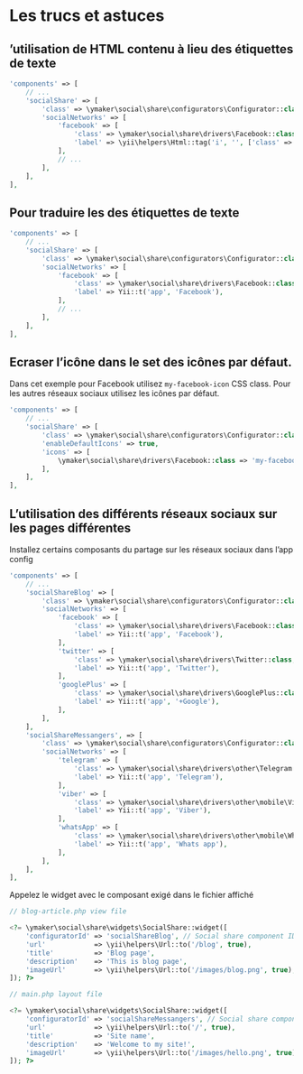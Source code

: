 Les trucs et astuces
====================

’utilisation de HTML contenu à lieu des  étiquettes de texte
------------------------------------------------------------

```php
'components' => [
    // ...
    'socialShare' => [
        'class' => \ymaker\social\share\configurators\Configurator::class,
        'socialNetworks' => [
            'facebook' => [
                'class' => \ymaker\social\share\drivers\Facebook::class,
                'label' => \yii\helpers\Html::tag('i', '', ['class' => 'icon-fb']),
            ],
            // ...
        ],
    ],
],
```

Pour traduire les des  étiquettes de texte
------------------------------------------

```php
'components' => [
    // ...
    'socialShare' => [
        'class' => \ymaker\social\share\configurators\Configurator::class,
        'socialNetworks' => [
            'facebook' => [
                'class' => \ymaker\social\share\drivers\Facebook::class,
                'label' => Yii::t('app', 'Facebook'),
            ],
            // ...
        ],
    ],
],
```

Ecraser l’icône dans le set des icônes par défaut.
--------------------------------------------------

Dans cet exemple pour Facebook utilisez `my-facebook-icon` CSS class.
Pour les autres réseaux sociaux utilisez les icônes par défaut.

```php
'components' => [
    // ...
    'socialShare' => [
        'class' => \ymaker\social\share\configurators\Configurator::class,
        'enableDefaultIcons' => true,
        'icons' => [
            \ymaker\social\share\drivers\Facebook::class => 'my-facebook-icon',
        ],
    ],
],
```

L’utilisation des différents réseaux sociaux sur les pages différentes
----------------------------------------------------------------------

Installez certains composants du partage sur les réseaux sociaux dans l’app config

```php
'components' => [
    // ...
    'socialShareBlog' => [
        'class' => \ymaker\social\share\configurators\Configurator::class,
        'socialNetworks' => [
            'facebook' => [
                'class' => \ymaker\social\share\drivers\Facebook::class,
                'label' => Yii::t('app', 'Facebook'),
            ],
            'twitter' => [
                'class' => \ymaker\social\share\drivers\Twitter::class,
                'label' => Yii::t('app', 'Twitter'),
            ],
            'googlePlus' => [
                'class' => \ymaker\social\share\drivers\GooglePlus::class,
                'label' => Yii::t('app', '+Google'),
            ],
        ],
    ],
    'socialShareMessangers', => [
        'class' => \ymaker\social\share\configurators\Configurator::class,
        'socialNetworks' => [
            'telegram' => [
                'class' => \ymaker\social\share\drivers\other\Telegram::class,
                'label' => Yii::t('app', 'Telegram'),
            ],
            'viber' => [
                'class' => \ymaker\social\share\drivers\other\mobile\Viber::class,
                'label' => Yii::t('app', 'Viber'),
            ],
            'whatsApp' => [
                'class' => \ymaker\social\share\drivers\other\mobile\WhatsApp::class,
                'label' => Yii::t('app', 'Whats app'),
            ],
        ],
    ],
],
```

Appelez le widget avec le composant exigé dans  le fichier affiché

```php
// blog-article.php view file

<?= \ymaker\social\share\widgets\SocialShare::widget([
    'configuratorId' => 'socialShareBlog', // Social share component ID
    'url'            => \yii\helpers\Url::to('/blog', true),
    'title'          => 'Blog page',
    'description'    => 'This is blog page',
    'imageUrl'       => \yii\helpers\Url::to('/images/blog.png', true),
]); ?>
```

```php
// main.php layout file

<?= \ymaker\social\share\widgets\SocialShare::widget([
    'configuratorId' => 'socialShareMessangers', // Social share component ID
    'url'            => \yii\helpers\Url::to('/', true),
    'title'          => 'Site name',
    'description'    => 'Welcome to my site!',
    'imageUrl'       => \yii\helpers\Url::to('/images/hello.png', true),
]); ?>
```